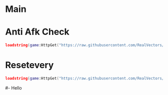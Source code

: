 # Main

# Anti Afk Check
```lua
loadstring(game:HttpGet("https://raw.githubusercontent.com/RealVectors/Main/refs/heads/main/Init.lua"))()
```

# Resetevery
```lua
loadstring(game:HttpGet("https://raw.githubusercontent.com/RealVectors/Main/refs/heads/main/Resetevery.lua"))()
```
#- Hello
